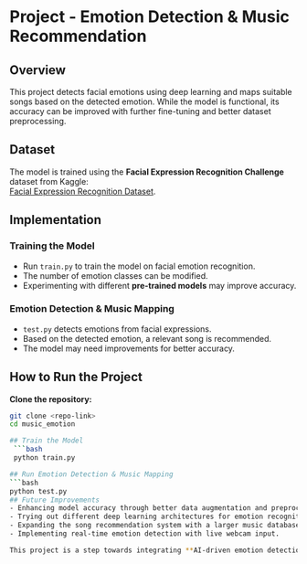 # Project - Emotion Detection & Music Recommendation

## Overview  
This project detects facial emotions using deep learning and maps suitable songs based on the detected emotion. While the model is functional, its accuracy can be improved with further fine-tuning and better dataset preprocessing.

## Dataset  
The model is trained using the **Facial Expression Recognition Challenge** dataset from Kaggle:  
[Facial Expression Recognition Dataset](https://www.kaggle.com/c/challenges-in-representation-learning-facial-expression-recognition-challenge/data).

## Implementation  

### Training the Model  
- Run `train.py` to train the model on facial emotion recognition.  
- The number of emotion classes can be modified.  
- Experimenting with different **pre-trained models** may improve accuracy.  

### Emotion Detection & Music Mapping  
- `test.py` detects emotions from facial expressions.  
- Based on the detected emotion, a relevant song is recommended.  
- The model may need improvements for better accuracy.  

## How to Run the Project  

 **Clone the repository:**  
   ```bash
   git clone <repo-link>
   cd music_emotion

   ## Train the Model  
    ```bash
    python train.py

   ## Run Emotion Detection & Music Mapping  
```bash
python test.py
 ## Future Improvements  
- Enhancing model accuracy through better data augmentation and preprocessing.  
- Trying out different deep learning architectures for emotion recognition.  
- Expanding the song recommendation system with a larger music database.  
- Implementing real-time emotion detection with live webcam input.  

This project is a step towards integrating **AI-driven emotion detection with personalized music recommendations**, making interactions more engaging. 🚀🎶  
